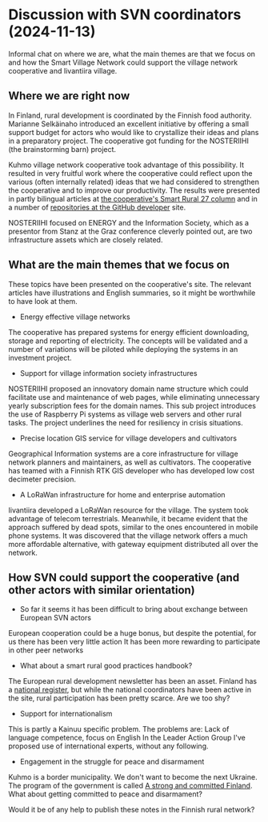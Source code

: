 # Discussion with SVN coordinators (2024-11-13)

Informal chat on where we are, what the main themes are that we focus on and how the Smart Village Network could support the village network cooperative and Iivantiira village. 
  
## Where we are right now

In Finland, rural development is coordinated by the Finnish food authority. Marianne Selkäinaho introduced an excellent initiative by offering a small support budget for actors who would like to crystallize their ideas and plans in a preparatory project. The cooperative got funding for the NOSTERIIHI (the brainstorming barn) project.

Kuhmo village network cooperative took advantage of this possibility. It resulted in very fruitful work where the cooperative could reflect upon the various (often internally related) ideas that we had considered to strengthen the cooperative and to improve our productivity. The results were presented in partly bilingual articles at [the cooperative's Smart Rural 27 column](https://nettinoste.fi/wp/category/smart-rural-27/) and in a number of [repositories at the GitHub developer](https://github.com/phdonner/NOSTERIIHI/) site.

NOSTERIIHI focused on ENERGY and the Information Society, which as a presentor from Stanz at the Graz conference cleverly pointed out, are two infrastructure assets which are closely related.

## What are the main themes that we focus on

These topics have been presented on the cooperative's site. The relevant articles have illustrations and English summaries, so it might be worthwhile to have look at them.

* Energy effective village networks

The cooperative has prepared systems for energy efficient downloading, storage and reporting of electricity. The concepts will be validated and a number of variations will be piloted while deploying the systems in an investment project.

* Support for village information society infrastructures

NOSTERIIHI proposed an innovatory domain name structure which could facilitate use and maintenance of web pages, while eliminating unnecessary yearly subscription fees for the domain names. This sub project introduces the use of Raspberry Pi systems as village web servers and other rural tasks. The project underlines the need for resiliency in crisis situations.

* Precise location GIS service for village developers and cultivators

Geographical Information systems are a core infrastructure for village network planners and maintainers, as well as cultivators. The cooperative has teamed with a Finnish RTK GIS developer who has developed low cost decimeter precision.

* A LoRaWan infrastructure for home and enterprise automation

Iivantiira developed a LoRaWan resource for the village. The system took advantage of telecom terrestrials. Meanwhile, it became evident that the approach suffered by dead spots, similar to the ones encountered in mobile phone systems. It was discovered that the village network offers a much more affordable alternative, with gateway equipment distributed all over the network.

## How SVN could support the cooperative (and other actors with similar orientation)

* So far it seems it has been difficult to bring about exchange between European SVN actors

European cooperation could be a huge bonus, but despite the potential, for us there has been very little action
It has been more rewarding to participate in other peer networks
  
* What about a smart rural good practices handbook?

The European rural development newsletter has been an asset.
Finland has a [national register](https://maaseutuverkosto.fi/hankkeet/), but while the national coordinators have been active in the site, rural participation has been pretty scarce. Are we too shy?
  
* Support for internationalism

This is partly a Kainuu specific problem. The problems are: Lack of language competence, focus on English
In the Leader Action Group I've proposed use of international experts, without any following.
  
* Engagement in the struggle for peace and disarmament

Kuhmo is a border municipality. We don't want to become the next Ukraine. 
The program of the government is called [A strong and committed Finland](https://valtioneuvosto.fi/en/governments/government-programme#/). What about getting committed to peace and disarmament?
  
Would it be of any help to publish these notes in the Finnish rural network?
